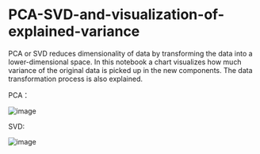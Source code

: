# PCA-SVD-and-visualization-of-explained-variance
PCA or SVD reduces dimensionality of data by transforming the data into a lower-dimensional space. In this notebook a chart visualizes how much variance of the original data is picked up in the new components. The data transformation process is also explained.

PCA：

![image](https://github.com/hanfei1986/PCA-and-visualization-of-explained-variance/assets/59255164/94f225fc-a55e-49d9-bc18-bcf2b6c9e1b2)

SVD:

![image](https://github.com/hanfei1986/PCA-SVD-and-visualization-of-explained-variance/assets/59255164/bf2146b5-c34a-4702-88be-0b90f7950dea)

